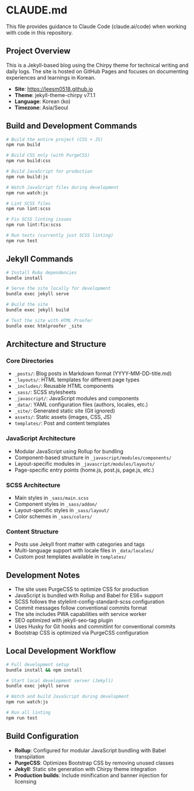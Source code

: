 # CLAUDE.md

This file provides guidance to Claude Code (claude.ai/code) when working with code in this repository.

## Project Overview

This is a Jekyll-based blog using the Chirpy theme for technical writing and daily logs. The site is hosted on GitHub Pages and focuses on documenting experiences and learnings in Korean.

- **Site**: https://leesm0518.github.io
- **Theme**: jekyll-theme-chirpy v7.1.1
- **Language**: Korean (ko)
- **Timezone**: Asia/Seoul

## Build and Development Commands

```bash
# Build the entire project (CSS + JS)
npm run build

# Build CSS only (with PurgeCSS)
npm run build:css

# Build JavaScript for production
npm run build:js

# Watch JavaScript files during development
npm run watch:js

# Lint SCSS files
npm run lint:scss

# Fix SCSS linting issues
npm run lint:fix:scss

# Run tests (currently just SCSS linting)
npm run test
```

## Jekyll Commands

```bash
# Install Ruby dependencies
bundle install

# Serve the site locally for development
bundle exec jekyll serve

# Build the site
bundle exec jekyll build

# Test the site with HTML Proofer
bundle exec htmlproofer _site
```

## Architecture and Structure

### Core Directories
- `_posts/`: Blog posts in Markdown format (YYYY-MM-DD-title.md)
- `_layouts/`: HTML templates for different page types
- `_includes/`: Reusable HTML components
- `_sass/`: SCSS stylesheets
- `_javascript/`: JavaScript modules and components
- `_data/`: YAML configuration files (authors, locales, etc.)
- `_site/`: Generated static site (Git ignored)
- `assets/`: Static assets (images, CSS, JS)
- `templates/`: Post and content templates

### JavaScript Architecture
- Modular JavaScript using Rollup for bundling
- Component-based structure in `_javascript/modules/components/`
- Layout-specific modules in `_javascript/modules/layouts/`
- Page-specific entry points (home.js, post.js, page.js, etc.)

### SCSS Architecture
- Main styles in `_sass/main.scss`
- Component styles in `_sass/addon/`
- Layout-specific styles in `_sass/layout/`
- Color schemes in `_sass/colors/`

### Content Structure
- Posts use Jekyll front matter with categories and tags
- Multi-language support with locale files in `_data/locales/`
- Custom post templates available in `templates/`

## Development Notes

- The site uses PurgeCSS to optimize CSS for production
- JavaScript is bundled with Rollup and Babel for ES6+ support
- SCSS follows the stylelint-config-standard-scss configuration
- Commit messages follow conventional commits format
- The site includes PWA capabilities with service worker
- SEO optimized with jekyll-seo-tag plugin
- Uses Husky for Git hooks and commitlint for conventional commits
- Bootstrap CSS is optimized via PurgeCSS configuration

## Local Development Workflow

```bash
# Full development setup
bundle install && npm install

# Start local development server (Jekyll)
bundle exec jekyll serve

# Watch and build JavaScript during development
npm run watch:js

# Run all linting
npm run test
```

## Build Configuration

- **Rollup**: Configured for modular JavaScript bundling with Babel transpilation
- **PurgeCSS**: Optimizes Bootstrap CSS by removing unused classes
- **Jekyll**: Static site generation with Chirpy theme integration
- **Production builds**: Include minification and banner injection for licensing